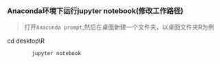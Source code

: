 ### Anaconda环境下运行jupyter notebook(修改工作路径)

>打开`Anaconda prompt`,然后在桌面新建一个文件夹，以桌面文件夹R为例

cd desktop\R

            jupyter notebook
